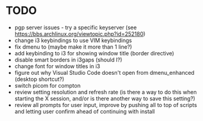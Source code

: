 # TODO

- pgp server issues - try a specific keyserver (see https://bbs.archlinux.org/viewtopic.php?id=252180)
- change i3 keybindings to use VIM keybindings
- fix dmenu to (maybe make it more than 1 line?)
- add keybinding to i3 for showing window title (border directive)
- disable smart borders in i3gaps (should I?)
- change font for window titles in i3
- figure out why Visual Studio Code doesn't open from dmenu_enhanced (desktop shortcut?)
- switch picom for compton
- review setting resolution and refresh rate (is there a way to do this when starting the X session, and/or is there another way to save this setting?)
- review all prompts for user input, improve by pushing all to top of scripts and letting user confirm ahead of continuing with install
